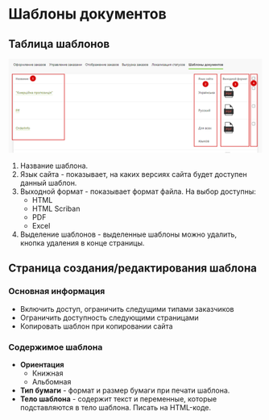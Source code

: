 # Шаблоны документов

## Таблица шаблонов
![](../_media/order/order44.png ':size=70%')
1. Название шаблона.
2. Язык сайта - показывает, на каких версиях сайта будет доступен данный шаблон.
3. Выходной формат - показывает формат файла. На выбор доступны:
    + HTML
    + HTML Scriban
    + PDF
    + Excel
4. Выделение шаблонов - выделенные шаблоны можно удалить, кнопка удаления в конце страницы.

## Страница создания/редактирования шаблона
### Основная информация
* Включить доступ, ограничить следущими типами заказчиков
* Ограничить доступность следующими страницами
* Копировать шаблон при копировании сайта

### Содержимое шаблона
* **Ориентация**
    + Книжная
    + Альбомная
* **Тип бумаги** - формат и размер бумаги при печати шаблона.
* **Тело шаблона** - содержит текст и переменные, которые подставляются в тело шаблона. Писать на HTML-коде.